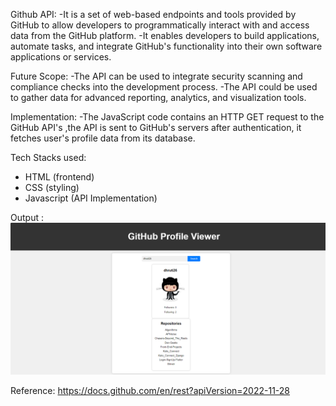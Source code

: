 Github API:
-It is a set of web-based endpoints and tools provided by GitHub to allow developers to programmatically interact with and access data from the GitHub platform.
-It enables developers to build applications, automate tasks, and integrate GitHub's functionality into their own software applications or services.

Future Scope:
-The API can be used to integrate security scanning and compliance checks into the development process.
-The API could be used to gather data for advanced reporting, analytics, and visualization tools.

Implementation:
-The JavaScript code contains an HTTP GET request to the GitHub API's ,the API is sent to GitHub's servers after authentication, it fetches user's profile data from its database.

Tech Stacks used:
 - HTML (frontend)
 - CSS (styling)
 - Javascript (API Implementation)

Output :
![Screenshot](image.png)

Reference:
https://docs.github.com/en/rest?apiVersion=2022-11-28
